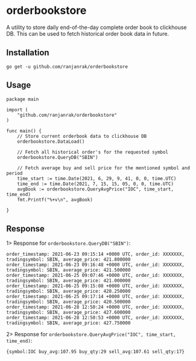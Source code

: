 # orderbookstore
A utility to store daily end-of-the-day complete order book to clickhouse DB. This can be used to fetch historical order book data in future.

## Installation
```
go get -u github.com/ranjanrak/orderbookstore
```

## Usage
```
package main

import (
    "github.com/ranjanrak/orderbookstore"
)

func main() {
    // Store current orderbook data to clickhouse DB
    orderbookstore.DataLoad()

    // Fetch all historical order's for the requested symbol
    orderbookstore.QueryDB("SBIN")
    
    // Fetch average buy and sell price for the mentioned symbol and period
    time_start := time.Date(2021, 6, 29, 9, 41, 0, 0, time.UTC)
	time_end := time.Date(2021, 7, 15, 15, 05, 0, 0, time.UTC)
	avgBook := orderbookstore.QueryAvgPrice("IOC", time_start, time_end)
	fmt.Printf("%+v\n", avgBook)

}
```

## Response
1> Response for `orderbookstore.QueryDB("SBIN")`:
```
order_timestamp: 2021-06-23 09:15:14 +0000 UTC, order_id: XXXXXXX, tradingsymbol: SBIN, average_price: 421.800000
order_timestamp: 2021-06-23 09:16:48 +0000 UTC, order_id: XXXXXXX, tradingsymbol: SBIN, average_price: 421.500000
order_timestamp: 2021-06-25 09:07:46 +0000 UTC, order_id: XXXXXXX, tradingsymbol: SBIN, average_price: 421.000000
order_timestamp: 2021-06-25 09:15:08 +0000 UTC, order_id: XXXXXXX, tradingsymbol: SBIN, average_price: 420.250000
order_timestamp: 2021-06-25 09:17:14 +0000 UTC, order_id: XXXXXXX, tradingsymbol: SBIN, average_price: 420.500000
order_timestamp: 2021-06-28 12:50:24 +0000 UTC, order_id: XXXXXXX, tradingsymbol: SBIN, average_price: 427.600000
order_timestamp: 2021-06-28 12:50:53 +0000 UTC, order_id: XXXXXXX, tradingsymbol: SBIN, average_price: 427.750000
```
2> Response for `orderbookstore.QueryAvgPrice("IOC", time_start, time_end)`:
```
{symbol:IOC buy_avg:107.95 buy_qty:29 sell_avg:107.61 sell_qty:17}
```
